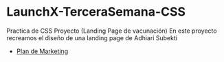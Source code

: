 # LaunchX-TerceraSemana-CSS
Practica de CSS Proyecto (Landing Page de vacunación)
En este proyecto recreamos el diseño de una landing page de Adhiari Subekti


 -  [Plan de Marketing](/plan-marketing-vacunacion.jpg)
